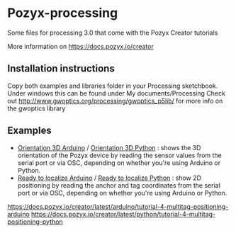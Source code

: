 # Pozyx-processing
Some files for processing 3.0 that come with the Pozyx Creator tutorials

More information on https://docs.pozyx.io/creator

## Installation instructions
Copy both examples and libraries folder in your Processing sketchbook. Under windows this can be found under My documents/Processing
Check out http://www.gwoptics.org/processing/gwoptics_p5lib/ for more info on the gwoptics library

## Examples
-  [Orientation 3D Arduino] / [Orientation 3D Python] : shows the 3D orientation of the Pozyx device by reading the sensor values from the serial port or via OSC, depending on whether you're using Arduino or Python.
-  [Ready to localize Arduino] / [Ready to localize Python] : show 2D positioning by reading the anchor and tag coordinates from the serial port or via OSC, depending on whether you're using Arduino or Python.

[Orientation 3D Arduino]: https://docs.pozyx.io/creator/latest/arduino/tutorial-3-orientation-3d-arduino
[Orientation 3D Python]: https://docs.pozyx.io/creator/latest/python/tutorial-3-orientation-3d-python

[Ready to localize Arduino]: https://docs.pozyx.io/creator/latest/arduino/tutorial-2-ready-to-localize-arduino
[Ready to localize Python]: https://docs.pozyx.io/creator/latest/python/tutorial-2-ready-to-localize-python

https://docs.pozyx.io/creator/latest/arduino/tutorial-4-multitag-positioning-arduino
https://docs.pozyx.io/creator/latest/python/tutorial-4-multitag-positioning-python
